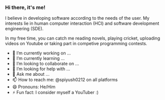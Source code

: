 ### Hi there, it's me!

I believe in developing software according to the needs of the user.
My interests lie in human computer interaction (HCI) and software development engineering (SDE).

In my free time, you can catch me reading novels, playing cricket, uploading videos on Youtube or taking part in competive programming contests.

- 🔭 I’m currently working on ...
- 🌱 I’m currently learning ...
- 👯 I’m looking to collaborate on ...
- 🤔 I’m looking for help with ...
- 💬 Ask me about ...
- 📫 How to reach me: @spiyush0212 on all platforms
- 😄 Pronouns: He/Him
- ⚡ Fun fact: I consider myself a YouTuber :)
